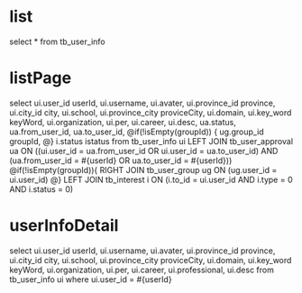 list
===
select * from tb_user_info

listPage
====
select 
    ui.user_id userId,
    ui.username,
    ui.avater,
    ui.province_id province,
    ui.city_id city,
    ui.school,
    ui.province_city proviceCity,
    ui.domain,
    ui.key_word keyWord,
    ui.organization,
    ui.per,
    ui.career,
    ui.desc,
    ua.status,
    ua.from_user_id,
    ua.to_user_id,
    @if(!isEmpty(groupId)) {
        ug.group_id groupId,
    @}
    i.status istatus
from tb_user_info ui
LEFT JOIN tb_user_approval ua ON ((ui.user_id = ua.from_user_id OR ui.user_id = ua.to_user_id) AND (ua.from_user_id = #{userId} OR ua.to_user_id = #{userId})) 
@if(!isEmpty(groupId)){
    RIGHT JOIN tb_user_group ug ON  (ug.user_id = ui.user_id)
@}
LEFT JOIN tb_interest i ON (i.to_id = ui.user_id AND i.type = 0 AND i.status = 0) 

userInfoDetail
==============
select 
    ui.user_id userId,
    ui.username,
    ui.avater,
    ui.province_id province,
    ui.city_id city,
    ui.school,
    ui.province_city proviceCity,
    ui.domain,
    ui.key_word keyWord,
    ui.organization,
    ui.per,
    ui.career,
    ui.professional,
    ui.desc
from tb_user_info ui 
where ui.user_id = #{userId}